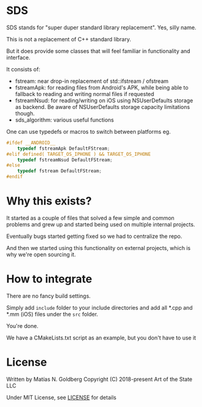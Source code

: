 # SDS

SDS stands for "super duper standard library replacement". Yes, silly name.

This is not a replacement of C++ standard library.

But it does provide some classes that will feel familiar in functionality and interface.

It consists of:

 - fstream: near drop-in replacement of std::ifstream / ofstream
 - fstreamApk: for reading files from Android's APK, while being able to fallback to reading and writing normal files if requested
 - fstreamNsud: for reading/writing on iOS using NSUserDefaults storage as backend. Be aware of  NSUserDefaults storage capacity limitations though.
 - sds_algorithm: various useful functions

One can use typedefs or macros to switch between platforms eg.

```cpp
#ifdef __ANDROID__
	typedef fstreamApk DefaultFStream;
#elif defined( TARGET_OS_IPHONE ) && TARGET_OS_IPHONE
	typedef fstreamNsud DefaultFStream;
#else
	typedef fstream DefaultFStream;
#endif
```

# Why this exists?

It started as a couple of files that solved a few simple and common problems and grew up and started being used on multiple internal projects.

Eventually bugs started getting fixed so we had to centralize the repo.

And then we started using this functionality on external projects, which is why we're open sourcing it.

# How to integrate

There are no fancy build settings.

Simply add `include` folder to your include directories and add all *.cpp and *.mm (iOS) files under the `src` folder.

You're done.

We have a CMakeLists.txt script as an example, but you don't have to use it

# License

Written by Matías N. Goldberg
Copyright (C) 2018-present Art of the State LLC

Under MIT License, see [LICENSE](LICENSE.md) for details